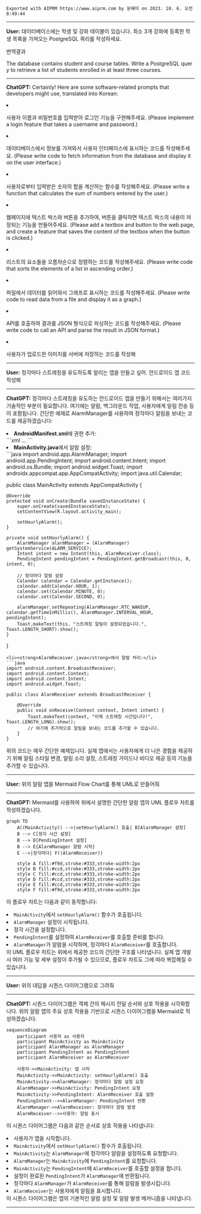 
```
Exported with AIPRM https://www.aiprm.com by 문혜미 on 2023. 10. 6. 오전 8:49:44
```

---


**User:**
데이터베이스에는 학생 및 강좌 테이블이 있습니다. 최소 3개 강좌에 등록한 학생 목록을 가져오는 PostgreSQL 쿼리를 작성하세요.

번역결과

The database contains student and course tables. Write a PostgreSQL query to retrieve a list of students enrolled in at least three courses.

---

**ChatGPT:**
Certainly! Here are some software-related prompts that developers might use, translated into Korean:
<li><p>사용자 이름과 비밀번호를 입력받아 로그인 기능을 구현해주세요.
(Please implement a login feature that takes a username and password.)</p></li><li><p>데이터베이스에서 정보를 가져와서 사용자 인터페이스에 표시하는 코드를 작성해주세요.
(Please write code to fetch information from the database and display it on the user interface.)</p></li><li><p>사용자로부터 입력받은 숫자의 합을 계산하는 함수를 작성해주세요.
(Please write a function that calculates the sum of numbers entered by the user.)</p></li><li><p>웹페이지에 텍스트 박스와 버튼을 추가하여, 버튼을 클릭하면 텍스트 박스의 내용이 저장되는 기능을 만들어주세요.
(Please add a textbox and button to the web page, and create a feature that saves the content of the textbox when the button is clicked.)</p></li><li><p>리스트의 요소들을 오름차순으로 정렬하는 코드를 작성해주세요.
(Please write code that sorts the elements of a list in ascending order.)</p></li><li><p>파일에서 데이터를 읽어와서 그래프로 표시하는 코드를 작성해주세요.
(Please write code to read data from a file and display it as a graph.)</p></li><li><p>API를 호출하여 결과를 JSON 형식으로 파싱하는 코드를 작성해주세요.
(Please write code to call an API and parse the result in JSON format.)</p></li><li><p>사용자가 업로드한 이미지를 서버에 저장하는 코드를 작성해</p></li>

---

**User:**
정각마다 스트레칭을 유도하도록 알리는 앱을 만들고 싶어. 안드로이드 앱 코드 작성해

---

**ChatGPT:**
정각마다 스트레칭을 유도하는 안드로이드 앱을 만들기 위해서는 여러가지 기술적인 부분이 필요합니다. 여기에는 알람, 백그라운드 작업, 사용자에게 알림 전송 등이 포함됩니다.
간단한 예제로 AlarmManager를 사용하여 정각마다 알림을 보내는 코드를 제공하겠습니다:
<li><strong>AndroidManifest.xml</strong>에 권한 추가:</li>
```xml
<uses-permission android:name="android.permission.WAKE_LOCK" />
<uses-permission android:name="android.permission.RECEIVE_BOOT_COMPLETED" />

<application>
    ...
    <receiver android:name=".AlarmReceiver"/>
</application>
```
<li><strong>MainActivity.java</strong>에서 알람 설정:</li>
```java
import android.app.AlarmManager;
import android.app.PendingIntent;
import android.content.Intent;
import android.os.Bundle;
import android.widget.Toast;
import androidx.appcompat.app.AppCompatActivity;
import java.util.Calendar;

public class MainActivity extends AppCompatActivity {

    @Override
    protected void onCreate(Bundle savedInstanceState) {
        super.onCreate(savedInstanceState);
        setContentView(R.layout.activity_main);

        setHourlyAlarm();
    }

    private void setHourlyAlarm() {
        AlarmManager alarmManager = (AlarmManager) getSystemService(ALARM_SERVICE);
        Intent intent = new Intent(this, AlarmReceiver.class);
        PendingIntent pendingIntent = PendingIntent.getBroadcast(this, 0, intent, 0);

        // 정각마다 알람 설정
        Calendar calendar = Calendar.getInstance();
        calendar.add(Calendar.HOUR, 1);
        calendar.set(Calendar.MINUTE, 0);
        calendar.set(Calendar.SECOND, 0);

        alarmManager.setRepeating(AlarmManager.RTC_WAKEUP, calendar.getTimeInMillis(), AlarmManager.INTERVAL_HOUR, pendingIntent);
        Toast.makeText(this, "스트레칭 알림이 설정되었습니다.", Toast.LENGTH_SHORT).show();
    }
}
```
<li><strong>AlarmReceiver.java</strong>에서 알람 처리:</li>
```java
import android.content.BroadcastReceiver;
import android.content.Context;
import android.content.Intent;
import android.widget.Toast;

public class AlarmReceiver extends BroadcastReceiver {

    @Override
    public void onReceive(Context context, Intent intent) {
        Toast.makeText(context, "이제 스트레칭 시간입니다!", Toast.LENGTH_LONG).show();
        // 여기에 추가적으로 알림을 보내는 코드를 추가할 수 있습니다.
    }
}
```
위의 코드는 매우 간단한 예제입니다. 실제 앱에서는 사용자에게 더 나은 경험을 제공하기 위해 알림 스타일 변경, 알림 소리 설정, 스트레칭 가이드나 비디오 제공 등의 기능을 추가할 수 있습니다.

---

**User:**
위의 알람 앱을 Mermaid Flow Chart를 통해 UML로 만들어줘

---

**ChatGPT:**
Mermaid를 사용하여 위에서 설명한 간단한 알람 앱의 UML 플로우 차트를 작성하겠습니다.
```mermaid
graph TD
    A((MainActivity)) -->|setHourlyAlarm() 호출| B[AlarmManager 설정]
    B --> C[정각 시간 설정]
    B --> D[PendingIntent 설정]
    B --> E{AlarmManager 알람 시작}
    E -->|정각마다| F((AlarmReceiver))

    style A fill:#f9d,stroke:#333,stroke-width:2px
    style B fill:#ccd,stroke:#333,stroke-width:2px
    style C fill:#ccd,stroke:#333,stroke-width:2px
    style D fill:#ccd,stroke:#333,stroke-width:2px
    style E fill:#ccd,stroke:#333,stroke-width:2px
    style F fill:#f9d,stroke:#333,stroke-width:2px
```
이 플로우 차트는 다음과 같이 동작합니다:
<li><code>MainActivity</code>에서 <code>setHourlyAlarm()</code> 함수가 호출됩니다.</li><li><code>AlarmManager</code> 설정이 시작됩니다.</li><li>정각 시간을 설정합니다.</li><li><code>PendingIntent</code>를 설정하여 <code>AlarmReceiver</code>를 호출할 준비를 합니다.</li><li><code>AlarmManager</code>가 알람을 시작하며, 정각마다 <code>AlarmReceiver</code>를 호출합니다.</li>
이 UML 플로우 차트는 위에서 제공한 코드의 간단한 구조를 나타냅니다. 실제 앱 개발 시 여러 기능 및 세부 설정이 추가될 수 있으므로, 플로우 차트도 그에 따라 복잡해질 수 있습니다.

---

**User:**
위의 대답을 시퀀스 다이어그램으로 그려줘

---

**ChatGPT:**
시퀀스 다이어그램은 객체 간의 메시지 전달 순서와 상호 작용을 시각화합니다. 위의 알람 앱의 주요 상호 작용을 기반으로 시퀀스 다이어그램을 Mermaid로 작성하겠습니다.
```mermaid
sequenceDiagram
    participant 사용자 as 사용자
    participant MainActivity as MainActivity
    participant AlarmManager as AlarmManager
    participant PendingIntent as PendingIntent
    participant AlarmReceiver as AlarmReceiver

    사용자->>MainActivity: 앱 시작
    MainActivity->>MainActivity: setHourlyAlarm() 호출
    MainActivity->>AlarmManager: 정각마다 알람 설정 요청
    AlarmManager->>MainActivity: PendingIntent 요청
    MainActivity->>PendingIntent: AlarmReceiver 호출 설정
    PendingIntent-->>AlarmManager: PendingIntent 반환
    AlarmManager->>AlarmReceiver: 정각마다 알람 발생
    AlarmReceiver-->>사용자: 알림 표시
```
이 시퀀스 다이어그램은 다음과 같은 순서로 상호 작용을 나타냅니다:
<li>사용자가 앱을 시작합니다.</li><li><code>MainActivity</code>에서 <code>setHourlyAlarm()</code> 함수가 호출됩니다.</li><li><code>MainActivity</code>는 <code>AlarmManager</code>에 정각마다 알람을 설정하도록 요청합니다.</li><li><code>AlarmManager</code>는 <code>MainActivity</code>에 <code>PendingIntent</code>를 요청합니다.</li><li><code>MainActivity</code>는 <code>PendingIntent</code>에 <code>AlarmReceiver</code>를 호출할 설정을 합니다.</li><li>설정이 완료된 <code>PendingIntent</code>가 <code>AlarmManager</code>에 반환됩니다.</li><li>정각마다 <code>AlarmManager</code>가 <code>AlarmReceiver</code>를 통해 알람을 발생시킵니다.</li><li><code>AlarmReceiver</code>는 사용자에게 알림을 표시합니다.</li>
이 시퀀스 다이어그램은 앱의 기본적인 알람 설정 및 알람 발생 메커니즘을 나타냅니다.

---

